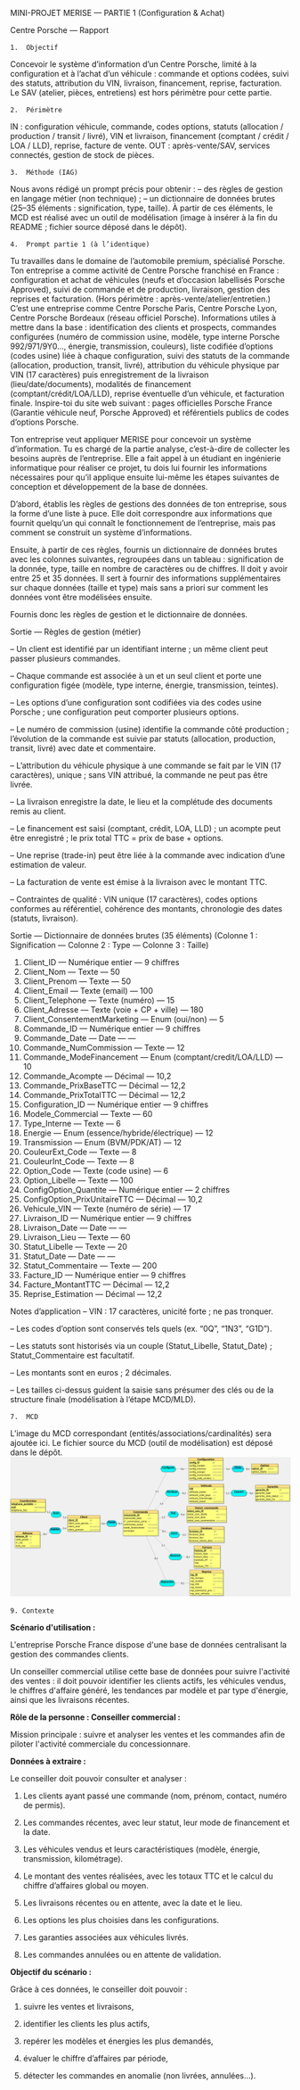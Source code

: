 MINI-PROJET MERISE — PARTIE 1 (Configuration & Achat)

Centre Porsche — Rapport

	1.	Objectif
Concevoir le système d’information d’un Centre Porsche, limité à la configuration et à l’achat d’un véhicule : commande et options codées, suivi des statuts, attribution du VIN, livraison, financement, reprise, facturation. Le SAV (atelier, pièces, entretiens) est hors périmètre pour cette partie.

	2.	Périmètre
IN : configuration véhicule, commande, codes options, statuts (allocation / production / transit / livré), VIN et livraison, financement (comptant / crédit / LOA / LLD), reprise, facture de vente.
OUT : après-vente/SAV, services connectés, gestion de stock de pièces.

	3.	Méthode (IAG)
Nous avons rédigé un prompt précis pour obtenir :
– des règles de gestion en langage métier (non technique) ;
– un dictionnaire de données brutes (25–35 éléments : signification, type, taille).
À partir de ces éléments, le MCD est réalisé avec un outil de modélisation (image à insérer à la fin du README ; fichier source déposé dans le dépôt).

	4.	Prompt partie 1 (à l’identique)
Tu travailles dans le domaine de l’automobile premium, spécialisé Porsche.
Ton entreprise a comme activité de Centre Porsche franchisé en France : configuration et achat de véhicules (neufs et d’occasion labellisés Porsche Approved), suivi de commande et de production, livraison, gestion des reprises et facturation. (Hors périmètre : après-vente/atelier/entretien.)
C’est une entreprise comme Centre Porsche Paris, Centre Porsche Lyon, Centre Porsche Bordeaux (réseau officiel Porsche).
Informations utiles à mettre dans la base : identification des clients et prospects, commandes configurées (numéro de commission usine, modèle, type interne Porsche 992/971/9Y0…, énergie, transmission, couleurs), liste codifiée d’options (codes usine) liée à chaque configuration, suivi des statuts de la commande (allocation, production, transit, livré), attribution du véhicule physique par VIN (17 caractères) puis enregistrement de la livraison (lieu/date/documents), modalités de financement (comptant/crédit/LOA/LLD), reprise éventuelle d’un véhicule, et facturation finale.
Inspire-toi du site web suivant : pages officielles Porsche France (Garantie véhicule neuf, Porsche Approved) et référentiels publics de codes d’options Porsche.

Ton entreprise veut appliquer MERISE pour concevoir un système d’information. Tu es chargé de la partie analyse, c’est-à-dire de collecter les besoins auprès de l’entreprise. Elle a fait appel à un étudiant en ingénierie informatique pour réaliser ce projet, tu dois lui fournir les informations nécessaires pour qu’il applique ensuite lui-même les étapes suivantes de conception et développement de la base de données.

D’abord, établis les règles de gestions des données de ton entreprise, sous la forme d’une liste à puce. Elle doit correspondre aux informations que fournit quelqu’un qui connaît le fonctionnement de l’entreprise, mais pas comment se construit un système d’informations.

Ensuite, à partir de ces règles, fournis un dictionnaire de données brutes avec les colonnes suivantes, regroupées dans un tableau : signification de la donnée, type, taille en nombre de caractères ou de chiffres. Il doit y avoir entre 25 et 35 données. Il sert à fournir des informations supplémentaires sur chaque données (taille et type) mais sans a priori sur comment les données vont être modélisées ensuite.

Fournis donc les règles de gestion et le dictionnaire de données.

Sortie — Règles de gestion (métier)

– Un client est identifié par un identifiant interne ; un même client peut passer plusieurs commandes.

– Chaque commande est associée à un et un seul client et porte une configuration figée (modèle, type interne, énergie, transmission, teintes).

– Les options d’une configuration sont codifiées via des codes usine Porsche ; une configuration peut comporter plusieurs options.

– Le numéro de commission (usine) identifie la commande côté production ; l’évolution de la commande est suivie par statuts (allocation, production, transit, livré) avec date et commentaire.

– L’attribution du véhicule physique à une commande se fait par le VIN (17 caractères), unique ; sans VIN attribué, la commande ne peut pas être livrée.

– La livraison enregistre la date, le lieu et la complétude des documents remis au client.

– Le financement est saisi (comptant, crédit, LOA, LLD) ; un acompte peut être enregistré ; le prix total TTC = prix de base + options.

– Une reprise (trade-in) peut être liée à la commande avec indication d’une estimation de valeur.

– La facturation de vente est émise à la livraison avec le montant TTC.

– Contraintes de qualité : VIN unique (17 caractères), codes options conformes au référentiel, cohérence des montants, chronologie des dates (statuts, livraison).

Sortie — Dictionnaire de données brutes (35 éléments)
(Colonne 1 : Signification — Colonne 2 : Type — Colonne 3 : Taille)

1.	Client_ID — Numérique entier — 9 chiffres
2.	Client_Nom — Texte — 50
3.	Client_Prenom — Texte — 50
4.	Client_Email — Texte (email) — 100
5.	Client_Telephone — Texte (numéro) — 15
6.	Client_Adresse — Texte (voie + CP + ville) — 180
7.	Client_ConsentementMarketing — Enum (oui/non) — 5
8.	Commande_ID — Numérique entier — 9 chiffres
9.	Commande_Date — Date — —
10.	Commande_NumCommission — Texte — 12
11.	Commande_ModeFinancement — Enum (comptant/credit/LOA/LLD) — 10
12.	Commande_Acompte — Décimal — 10,2
13.	Commande_PrixBaseTTC — Décimal — 12,2
14.	Commande_PrixTotalTTC — Décimal — 12,2
15.	Configuration_ID — Numérique entier — 9 chiffres
16.	Modele_Commercial — Texte — 60
17.	Type_Interne — Texte — 6
18.	Energie — Enum (essence/hybride/électrique) — 12
19.	Transmission — Enum (BVM/PDK/AT) — 12
20.	CouleurExt_Code — Texte — 8
21.	CouleurInt_Code — Texte — 8
22.	Option_Code — Texte (code usine) — 6
23.	Option_Libelle — Texte — 100
24.	ConfigOption_Quantite — Numérique entier — 2 chiffres
25.	ConfigOption_PrixUnitaireTTC — Décimal — 10,2
26.	Vehicule_VIN — Texte (numéro de série) — 17
27.	Livraison_ID — Numérique entier — 9 chiffres
28.	Livraison_Date — Date — —
29.	Livraison_Lieu — Texte — 60
30.	Statut_Libelle — Texte — 20
31.	Statut_Date — Date — —
32.	Statut_Commentaire — Texte — 200
33.	Facture_ID — Numérique entier — 9 chiffres
34.	Facture_MontantTTC — Décimal — 12,2
35.	Reprise_Estimation — Décimal — 12,2

Notes d’application
– VIN : 17 caractères, unicité forte ; ne pas tronquer.

– Les codes d’option sont conservés tels quels (ex. “0Q”, “1N3”, “G1D”).

– Les statuts sont historisés via un couple (Statut_Libelle, Statut_Date) ; Statut_Commentaire est facultatif.

– Les montants sont en euros ; 2 décimales.

– Les tailles ci-dessus guident la saisie sans présumer des clés ou de la structure finale (modélisation à l’étape MCD/MLD).

	7.	MCD
L’image du MCD correspondant (entités/associations/cardinalités) sera ajoutée ici. Le fichier source du MCD (outil de modélisation) est déposé dans le dépôt.
![MSD](MCD.jpg)

	9. Contexte 
**Scénario d'utilisation :**

L'entreprise Porsche France dispose d'une base de données centralisant la gestion des commandes clients.

Un conseiller commercial utilise cette base de données pour suivre l'activité des ventes : il doit pouvoir identifier les clients actifs, les véhicules vendus, le chiffres d'affaire généré, les tendances par modèle et par type d'énergie, ainsi que les livraisons récentes.

**Rôle de la personne : Conseiller commercial :**

Mission principale : suivre et analyser les ventes et les commandes afin de piloter l'activité commerciale du concessionnare.

**Données à extraire :**

Le conseiller doit pouvoir consulter et analyser :

1. Les clients ayant passé une commande (nom, prénom, contact, numéro de permis).

2. Les commandes récentes, avec leur statut, leur mode de financement et la date.

3. Les véhicules vendus et leurs caractéristiques (modèle, énergie, transmission, kilométrage).

4. Le montant des ventes réalisées, avec les totaux TTC et le calcul du chiffre d’affaires global ou moyen.

5. Les livraisons récentes ou en attente, avec la date et le lieu.

6. Les options les plus choisies dans les configurations.

7. Les garanties associées aux véhicules livrés.

8. Les commandes annulées ou en attente de validation.

**Objectif du scénario :**

Grâce à ces données, le conseiller doit pouvoir :

1. suivre les ventes et livraisons,

2. identifier les clients les plus actifs,

3. repérer les modèles et énergies les plus demandés,

4. évaluer le chiffre d’affaires par période,

5. détecter les commandes en anomalie (non livrées, annulées…).
